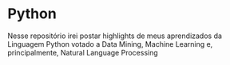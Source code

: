 # Python
Nesse repositório irei postar highlights de meus aprendizados da Linguagem Python votado a Data Mining, Machine Learning e, principalmente, Natural Language Processing
